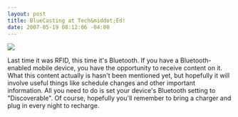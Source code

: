 ```yaml
---
layout: post
title: BlueCasting at Tech&middot;Ed!
date: 2007-05-19 08:12:06 -04:00
---
```


[![](http://gwb.blob.core.windows.net/sdorman/WindowsLiveWriter/BlueCastingatTechEd_7348/bluecasting_thumb.jpg)](http://gwb.blob.core.windows.net/sdorman/WindowsLiveWriter/BlueCastingatTechEd_7348/bluecasting2.jpg)  

Last time it was RFID, this time it's Bluetooth. If you have a Bluetooth-enabled mobile device, you have the opportunity to receive content on it. What this content actually is hasn't been mentioned yet, but hopefully it will involve useful things like schedule changes and other important information. All you need to do is set your device's Bluetooth setting to "Discoverable". Of course, hopefully you'll remember to bring a charger and plug in every night to recharge.
